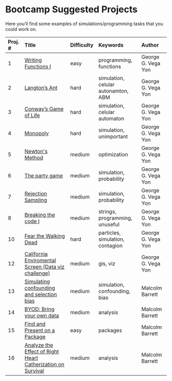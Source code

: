 Bootcamp Suggested Projects
================

Here you’ll find some examples of simulations/programming tasks that you
could work
on.

| Proj. \# | Title                                                                                    | Difficulty | Keywords                            | Author             |
| :------- | :--------------------------------------------------------------------------------------- | :--------- | :---------------------------------- | :----------------- |
| 1        | [Writing Functions I](01-functions1/)                                                    | easy       | programming, functions              | George G. Vega Yon |
| 2        | [Langton’s Ant](02-langtons-ant/)                                                        | hard       | simulation, celular autonamton, ABM | George G. Vega Yon |
| 3        | [Conway’s Game of Life](03-life/)                                                        | hard       | simulation, celular automaton       | George G. Vega Yon |
| 4        | [Monopoly](04-monopoly-game/)                                                            | hard       | simulation, unimportant             | George G. Vega Yon |
| 5        | [Newton's Method](05-newtons/)                                                           | medium     | optimization                        | George G. Vega Yon |
| 6        | [The party game](06-party/)                                                              | medium     | simulation, probability             | George G. Vega Yon |
| 7        | [Rejection Sampling](07-rejection/)                                                      | medium     | simulation, probability             | George G. Vega Yon |
| 8        | [Breaking the code I](08-secret1/)                                                       | medium     | strings, programming, unuseful      | George G. Vega Yon |
| 10       | [Fear the Walking Dead](10-walking-dead/)                                                | hard       | particles, simulation, contagion    | George G. Vega Yon |
| 12       | [California Enviromental Screen (Data viz challenge)](12-california-env/)                | medium     | gis, viz                            | George G. Vega Yon |
| 13       | [Simulating confounding and selection bias](13-bias-sim/README.rmd)                      | medium     | simulation, confounding, bias       | Malcolm Barrett    |
| 14       | [BYOD: Bring your own data](14-byod/README.rmd)                                          | medium     | analysis                            | Malcolm Barrett    |
| 15       | [Find and Present on a Package](15-present-package/README.rmd)                           | easy       | packages                            | Malcolm Barrett    |
| 16       | [Analyze the Effect of Right Heart Catherization on Survival](16-analyze-rhc/README.rmd) | medium     | analysis                            | Malcolm Barrett    |
